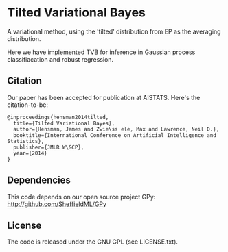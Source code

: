 Tilted Variational Bayes
========================

A variational method, using the 'tilted' distribution from EP as the averaging
distribution. 

Here we have implemented TVB for inference in Gaussian process classifiacation
and robust regression. 

Citation
--------
Our paper has been accepted for publication at AISTATS. Here's the citation-to-be:

```TeX
@inproceedings{hensman2014tilted,
  title={Tilted Variational Bayes},
  author={Hensman, James and Zwie\ss ele, Max and Lawrence, Neil D.},
  booktitle={International Conference on Artificial Intelligence and Statistics},
  publisher={JMLR W\&CP},
  year={2014}
}
```

Dependencies
------------
This code depends on our open source project GPy: http://github.com/SheffieldML/GPy

License
-------
The code is released under the GNU GPL (see LICENSE.txt). 

